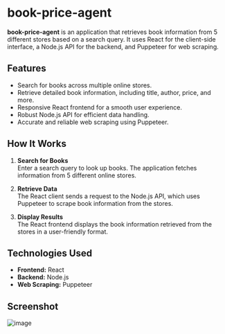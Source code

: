 # book-price-agent

**book-price-agent** is an application that retrieves book information from 5 different stores based on a search query. It uses React for the client-side interface, a Node.js API for the backend, and Puppeteer for web scraping.

## Features

- Search for books across multiple online stores.
- Retrieve detailed book information, including title, author, price, and more.
- Responsive React frontend for a smooth user experience.
- Robust Node.js API for efficient data handling.
- Accurate and reliable web scraping using Puppeteer.

## How It Works

1. **Search for Books**  
   Enter a search query to look up books. The application fetches information from 5 different online stores.

2. **Retrieve Data**  
   The React client sends a request to the Node.js API, which uses Puppeteer to scrape book information from the stores.

3. **Display Results**  
   The React frontend displays the book information retrieved from the stores in a user-friendly format.

## Technologies Used

- **Frontend:** React
- **Backend:** Node.js
- **Web Scraping:** Puppeteer

## Screenshot

![image](https://github.com/user-attachments/assets/a649d5e6-e208-445d-b15c-9548f3bcb450)











